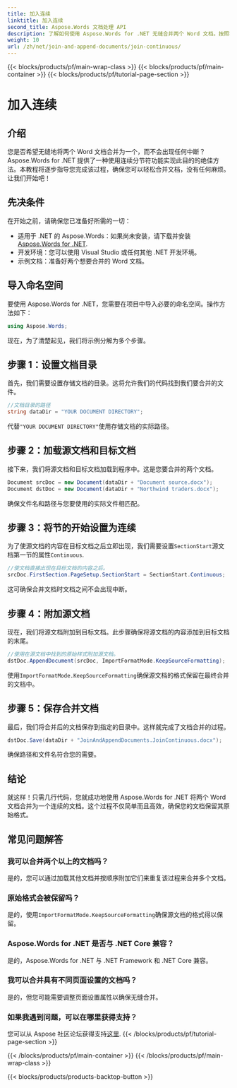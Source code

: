 ```yaml
---
title: 加入连续
linktitle: 加入连续
second_title: Aspose.Words 文档处理 API
description: 了解如何使用 Aspose.Words for .NET 无缝合并两个 Word 文档。按照我们的分步指南，实现顺畅高效的文档合并。
weight: 10
url: /zh/net/join-and-append-documents/join-continuous/
---
```


{{< blocks/products/pf/main-wrap-class >}}
{{< blocks/products/pf/main-container >}}
{{< blocks/products/pf/tutorial-page-section >}}

# 加入连续

## 介绍

您是否希望无缝地将两个 Word 文档合并为一个，而不会出现任何中断？Aspose.Words for .NET 提供了一种使用连续分节符功能实现此目的的绝佳方法。本教程将逐步指导您完成该过程，确保您可以轻松合并文档，没有任何麻烦。让我们开始吧！

## 先决条件

在开始之前，请确保您已准备好所需的一切：

-  适用于 .NET 的 Aspose.Words：如果尚未安装，请下载并安装[Aspose.Words for .NET](https://releases.aspose.com/words/net/).
- 开发环境：您可以使用 Visual Studio 或任何其他 .NET 开发环境。
- 示例文档：准备好两个想要合并的 Word 文档。

## 导入命名空间

要使用 Aspose.Words for .NET，您需要在项目中导入必要的命名空间。操作方法如下：

```csharp
using Aspose.Words;
```

现在，为了清楚起见，我们将示例分解为多个步骤。

## 步骤 1：设置文档目录

首先，我们需要设置存储文档的目录。这将允许我们的代码找到我们要合并的文件。

```csharp
//文档目录的路径
string dataDir = "YOUR DOCUMENT DIRECTORY";
```

代替`"YOUR DOCUMENT DIRECTORY"`使用存储文档的实际路径。

## 步骤 2：加载源文档和目标文档

接下来，我们将源文档和目标文档加载到程序中。这是您要合并的两个文档。

```csharp
Document srcDoc = new Document(dataDir + "Document source.docx");
Document dstDoc = new Document(dataDir + "Northwind traders.docx");
```

确保文件名和路径与您要使用的实际文件相匹配。

## 步骤 3：将节的开始设置为连续

为了使源文档的内容在目标文档之后立即出现，我们需要设置`SectionStart`源文档第一节的属性`Continuous`.

```csharp
//使文档直接出现在目标文档的内容之后。
srcDoc.FirstSection.PageSetup.SectionStart = SectionStart.Continuous;
```

这可确保合并文档时文档之间不会出现中断。

## 步骤 4：附加源文档

现在，我们将源文档附加到目标文档。此步骤确保将源文档的内容添加到目标文档的末尾。

```csharp
//使用在源文档中找到的原始样式附加源文档。
dstDoc.AppendDocument(srcDoc, ImportFormatMode.KeepSourceFormatting);
```

使用`ImportFormatMode.KeepSourceFormatting`确保源文档的格式保留在最终合并的文档中。

## 步骤 5：保存合并文档

最后，我们将合并后的文档保存到指定的目录中。这样就完成了文档合并的过程。

```csharp
dstDoc.Save(dataDir + "JoinAndAppendDocuments.JoinContinuous.docx");
```

确保路径和文件名符合您的需要。

## 结论

就这样！只需几行代码，您就成功地使用 Aspose.Words for .NET 将两个 Word 文档合并为一个连续的文档。这个过程不仅简单而且高效，确保您的文档保留其原始格式。

## 常见问题解答

### 我可以合并两个以上的文档吗？
是的，您可以通过加载其他文档并按顺序附加它们来重复该过程来合并多个文档。

### 原始格式会被保留吗？
是的，使用`ImportFormatMode.KeepSourceFormatting`确保源文档的格式得以保留。

### Aspose.Words for .NET 是否与 .NET Core 兼容？
是的，Aspose.Words for .NET 与 .NET Framework 和 .NET Core 兼容。

### 我可以合并具有不同页面设置的文档吗？
是的，但您可能需要调整页面设置属性以确保无缝合并。

### 如果我遇到问题，可以在哪里获得支持？
您可以从 Aspose 社区论坛获得支持[这里](https://forum.aspose.com/c/words/8).
{{< /blocks/products/pf/tutorial-page-section >}}

{{< /blocks/products/pf/main-container >}}
{{< /blocks/products/pf/main-wrap-class >}}

{{< blocks/products/products-backtop-button >}}
